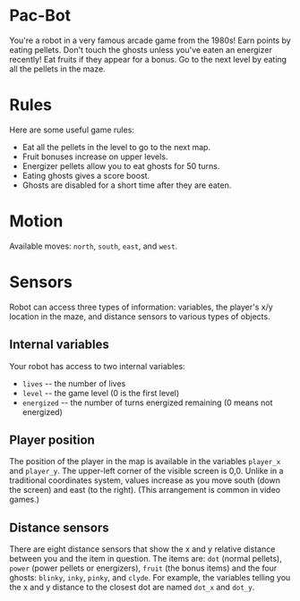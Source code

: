 # Pac-Bot

You're a robot in a very famous arcade game from the 1980s! Earn points by eating pellets. Don't touch the ghosts unless you've eaten an energizer recently! Eat fruits if they appear for a bonus. Go to the next level by eating all the pellets in the maze.

# Rules

Here are some useful game rules:

 * Eat all the pellets in the level to go to the next map.
 * Fruit bonuses increase on upper levels.
 * Energizer pellets allow you to eat ghosts for 50 turns.
 * Eating ghosts gives a score boost.
 * Ghosts are disabled for a short time after they are eaten. 

# Motion

Available moves: `north`, `south`, `east`, and `west`.

# Sensors

Robot can access three types of information: variables, the player's x/y location in the maze, and distance sensors to various types of objects.

## Internal variables

Your robot has access to two internal variables:

 * `lives` -- the number of lives
 * `level` -- the game level (0 is the first level)
 * `energized` -- the number of turns energized remaining (0 means not energized)

## Player position

The position of the player in the map is available in the variables `player_x` and `player_y`. The upper-left corner of the visible screen is 0,0. Unlike in a traditional coordinates system, values increase as you move south (down the screen) and east (to the right). (This arrangement is common in video games.)

## Distance sensors

There are eight distance sensors that show the x and y relative distance between you and the item in question. The items are: `dot` (normal pellets), `power` (power pellets or energizers), `fruit` (the bonus items) and the four ghosts: `blinky`, `inky`, `pinky`, and `clyde`. For example, the variables telling you the x and y distance to the closest dot are named `dot_x` and `dot_y`.
